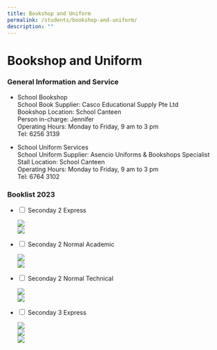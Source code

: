 ```yaml
---
title: Bookshop and Uniform
permalink: /students/bookshop-and-uniform/
description: ""
---
```

# **Bookshop and Uniform**

### General Information and Service

*   School Bookshop  
    School Book Supplier: Casco Educational Supply Pte Ltd  
    Bookshop Location: School Canteen  
    Person in-charge: Jennifer  
    Operating Hours: Monday to Friday, 9 am to 3 pm  
    Tel: 6256 3139

*   School Uniform Services  
    School Uniform Supplier: Asencio Uniforms & Bookshops Specialist  
    Stall Location: School Canteen  
    Operating Hours: Monday to Friday, 9 am to 3 pm  
    Tel: 6764 3102

### Booklist 2023




<ul class="jekyllcodex_accordion">
  <li>
    <input type="checkbox" id="accordion1">
    <label for="accordion1">Seconday 2 Express</label>
    <div>
      <p><img src="/images/Binder1_Page_01-scaled.jpg"><br><img src="/images/Binder1_Page_02-scaled.jpg"></p>
    </div>
	</li>
	  <li>
    <input type="checkbox" id="accordion2">
    <label for="accordion2">Seconday 2 Normal Academic</label>
    <div>
      <p><img src="/images/Binder1_Page_03-scaled.jpg"><br><img src="/images/Binder1_Page_04-scaled.jpg"></p>
    </div>
	</li>
		  <li>
    <input type="checkbox" id="accordion3">
    <label for="accordion3">Seconday 2 Normal Technical</label>
    <div>
      <p><img src="/images/Binder1_Page_05-scaled.jpg"><br><img src="/images/Binder1_Page_06-scaled.jpg"></p>
    </div>
	</li>
			  <li>
    <input type="checkbox" id="accordion4">
    <label for="accordion4">Seconday 3 Express</label>
    <div>
      <p><img src="/images/Binder1_Page_07-scaled.jpg"><br><img src="/images/Binder1_Page_08-scaled.jpg"><br><img src="/images/Binder1_Page_09-scaled.jpg"></p>
    </div>
	</li>
